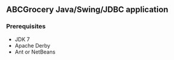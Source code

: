 ## ABCGrocery Java/Swing/JDBC application

### Prerequisites

* JDK 7
* Apache Derby
* Ant or NetBeans
